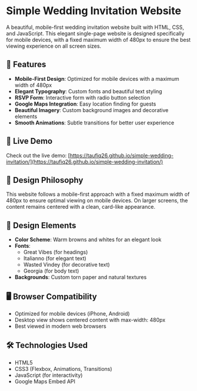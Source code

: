 # Simple Wedding Invitation Website

A beautiful, mobile-first wedding invitation website built with HTML, CSS, and JavaScript. This elegant single-page website is designed specifically for mobile devices, with a fixed maximum width of 480px to ensure the best viewing experience on all screen sizes.

## 🎯 Features

- **Mobile-First Design**: Optimized for mobile devices with a maximum width of 480px
- **Elegant Typography**: Custom fonts and beautiful text styling
- **RSVP Form**: Interactive form with radio button selection
- **Google Maps Integration**: Easy location finding for guests
- **Beautiful Imagery**: Custom background images and decorative elements
- **Smooth Animations**: Subtle transitions for better user experience

## 🚀 Live Demo

Check out the live demo: [https://taufiq26.github.io/simple-wedding-invitation/](https://taufiq26.github.io/simple-wedding-invitation/)

## 📱 Design Philosophy

This website follows a mobile-first approach with a fixed maximum width of 480px to ensure optimal viewing on mobile devices. On larger screens, the content remains centered with a clean, card-like appearance.

## 🎨 Design Elements

- **Color Scheme**: Warm browns and whites for an elegant look
- **Fonts**: 
  - Great Vibes (for headings)
  - Italianno (for elegant text)
  - Wasted Vindey (for decorative text)
  - Georgia (for body text)
- **Backgrounds**: Custom torn paper and natural textures

## 🖥️ Browser Compatibility

- Optimized for mobile devices (iPhone, Android)
- Desktop view shows centered content with max-width: 480px
- Best viewed in modern web browsers

## 🛠️ Technologies Used

- HTML5
- CSS3 (Flexbox, Animations, Transitions)
- JavaScript (for interactivity)
- Google Maps Embed API
